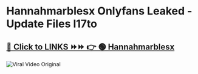 
 # Hannahmarblesx Onlyfans Leaked - Update Files l17to

## <h2><a href="https://clipsfans.com/Hannahmarblesx&ref=git">🔗 Click to LINKS ⏩⏩ 👉 🟢 Hannahmarblesx </a></h2>

<a href="https://clipsfans.com/Hannahmarblesx&ref=git" rel="nofollow" data-target="animated-image.originalLink"><img src="https://i.ibb.co.com/xMMVF88/686577567.gif" alt="Viral Video Original" style="max-width: 100%; display: inline-block;" data-target="animated-image.originalImage"></a>

